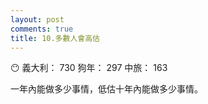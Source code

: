 ```yaml
---
layout: post
comments: true
title: 10.多數人會高估
---
```


:no_mouth: 義大利： 730 狗年： 297 中旅： 163


一年內能做多少事情，低估十年內能做多少事情。
